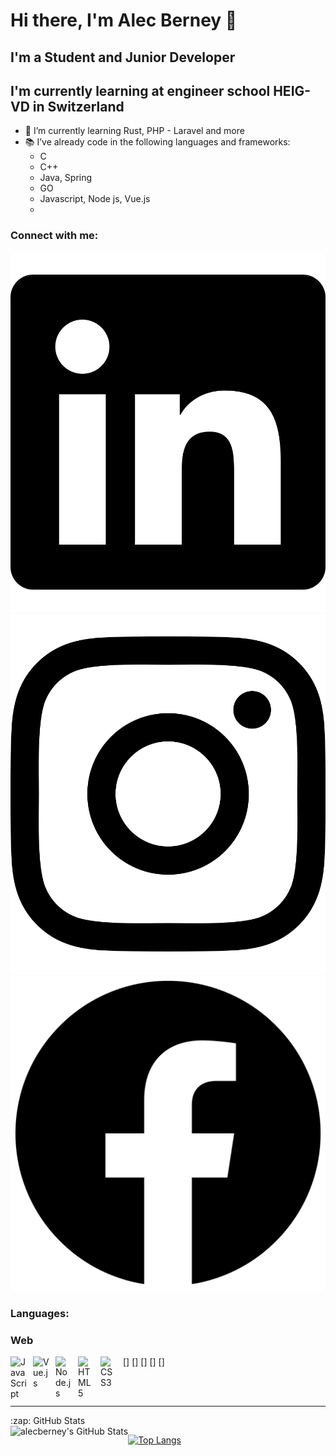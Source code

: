 # Hi there, I'm Alec Berney 👋 

## I'm a Student and Junior Developer
## I'm currently learning at engineer school HEIG-VD in Switzerland

- 🌱 I’m currently learning Rust, PHP - Laravel and more
- 📚 I’ve already code in the following languages and frameworks:
  * C
  * C++
  * Java, Spring
  * GO
  * Javascript, Node js, Vue.js
  * 

### Connect with me:

[![linkedin](linkedin-brands.svg)](https://www.linkedin.com/in/alec-berney-5682b4159/)
[![instagram](instagram-brands.svg)](https://www.instagram.com/alec.berney/)
[![facebook](facebook-brands.svg)](https://www.facebook.com/profile.php?id=100010612181619)

### Languages:

### Web
[<img align="left" alt="JavaScript" width="26px" src="https://cdn.jsdelivr.net/gh/devicons/devicon/icons/javascript/javascript-original.svg" style="padding-right:10px;" />]
[<img align="left" alt="Vue.js" width="26px" src="https://cdn.jsdelivr.net/gh/devicons/devicon/icons/vuejs/vuejs-original.svg" style="padding-right:10px;" />]
[<img align="left" alt="Node.js" width="26px" src="https://cdn.jsdelivr.net/gh/devicons/devicon/icons/nodejs/nodejs-original.svg" style="padding-right:10px;" />]
[<img align="left" alt="HTML5" width="26px" src="https://cdn.jsdelivr.net/gh/devicons/devicon/icons/html5/html5-original.svg" style="padding-right:10px;" />]
[<img align="left" alt="CSS3" width="26px" src="https://cdn.jsdelivr.net/gh/devicons/devicon/icons/css3/css3-original.svg" style="padding-right:10px;" />]

<br />
<br />

---

<summary>:zap: GitHub Stats</summary>

<img align="left" alt="alecberney's GitHub Stats" src="https://github-readme-stats.vercel.app/api?username=alecberney&show_icons=true&hide_border=false&title_color=ff652f&icon_color=FFE400&bg_color=09131B&text_color=ffffff&border_color=0c1a25" />

[![Top Langs](https://github-readme-stats.vercel.app/api/top-langs/?username=alecberney)](https://github.com/alecberney/github-readme-stats)